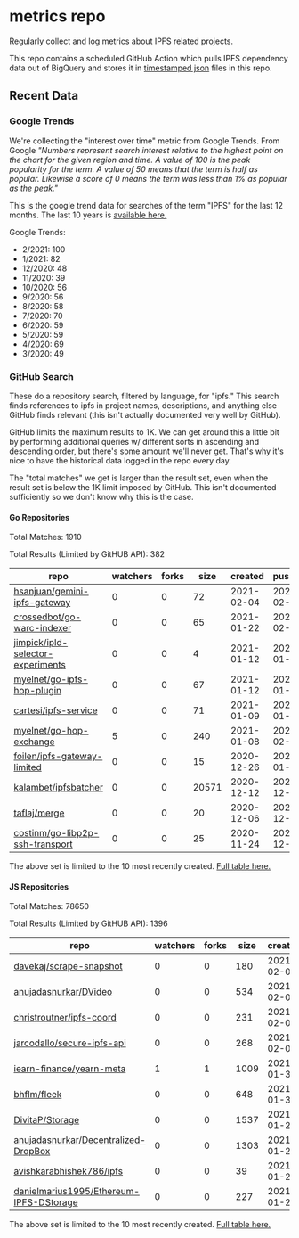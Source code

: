 # metrics repo

Regularly collect and log metrics about IPFS related projects.

This repo contains a scheduled GitHub Action which pulls IPFS dependency data out of BigQuery and stores it 
in [timestamped json](./logs) files in this repo.

## Recent Data

### Google Trends

We're collecting the "interest over time" metric from Google Trends. From Google *"Numbers 
represent search interest relative to the highest point on the chart for the given region and 
time. A value of 100 is the peak popularity for the term. A value of 50 means that the term is 
half as popular. Likewise a score of 0 means the term was less than 1% as popular as the peak."*

This is the google trend data for searches of the term "IPFS" for the
last 12 months. The last 10 years is [available here.](./results/google-trends.md)



Google Trends:
*  2/2021: 100
*  1/2021: 82
*  12/2020: 48
*  11/2020: 39
*  10/2020: 56
*  9/2020: 56
*  8/2020: 58
*  7/2020: 70
*  6/2020: 59
*  5/2020: 59
*  4/2020: 69
*  3/2020: 49

### GitHub Search

These do a repository search, filtered by language, for "ipfs." This search
finds references to ipfs in project names, descriptions, and anything else
GitHub finds relevant (this isn't actually documented very well by GitHub).

GitHub limits the maximum results to 1K. We can get around this a little bit
by performing additional queries w/ different sorts in ascending and descending
order, but there's some amount we'll never get. That's why it's nice to have
the historical data logged in the repo every day.

The "total matches" we get is larger than the result set, even when the result
set is below the 1K limit imposed by GitHub. This isn't documented sufficiently
so we don't know why this is the case.

#### Go Repositories

Total Matches: 1910

Total Results (Limited by GitHUB API): 382

| repo | watchers | forks | size | created | pushed |
| ---- | -------- | ----- | ---- | ------- | ------ |
| [hsanjuan/gemini-ipfs-gateway](https://github.com/hsanjuan/gemini-ipfs-gateway)| 0 | 0 | 72| 2021-02-04 | 2021-02-04 |
| [crossedbot/go-warc-indexer](https://github.com/crossedbot/go-warc-indexer)| 0 | 0 | 65| 2021-01-22 | 2021-02-03 |
| [jimpick/ipld-selector-experiments](https://github.com/jimpick/ipld-selector-experiments)| 0 | 0 | 4| 2021-01-12 | 2021-01-12 |
| [myelnet/go-ipfs-hop-plugin](https://github.com/myelnet/go-ipfs-hop-plugin)| 0 | 0 | 67| 2021-01-12 | 2021-01-19 |
| [cartesi/ipfs-service](https://github.com/cartesi/ipfs-service)| 0 | 0 | 71| 2021-01-09 | 2021-01-09 |
| [myelnet/go-hop-exchange](https://github.com/myelnet/go-hop-exchange)| 5 | 0 | 240| 2021-01-08 | 2021-02-04 |
| [foilen/ipfs-gateway-limited](https://github.com/foilen/ipfs-gateway-limited)| 0 | 0 | 15| 2020-12-26 | 2021-01-23 |
| [kalambet/ipfsbatcher](https://github.com/kalambet/ipfsbatcher)| 0 | 0 | 20571| 2020-12-12 | 2020-12-22 |
| [taflaj/merge](https://github.com/taflaj/merge)| 0 | 0 | 20| 2020-12-06 | 2020-12-11 |
| [costinm/go-libp2p-ssh-transport](https://github.com/costinm/go-libp2p-ssh-transport)| 0 | 0 | 25| 2020-11-24 | 2020-12-07 |


The above set is limited to the 10 most recently created. 
[Full table here.](./results/repo_search_go.md)

#### JS Repositories

Total Matches: 78650

Total Results (Limited by GitHUB API): 1396

| repo | watchers | forks | size | created | pushed |
| ---- | -------- | ----- | ---- | ------- | ------ |
| [davekaj/scrape-snapshot](https://github.com/davekaj/scrape-snapshot)| 0 | 0 | 180| 2021-02-03 | 2021-02-04 |
| [anujadasnurkar/DVideo](https://github.com/anujadasnurkar/DVideo)| 0 | 0 | 534| 2021-02-03 | 2021-02-03 |
| [christroutner/ipfs-coord](https://github.com/christroutner/ipfs-coord)| 0 | 0 | 231| 2021-02-03 | 2021-02-03 |
| [jarcodallo/secure-ipfs-api](https://github.com/jarcodallo/secure-ipfs-api)| 0 | 0 | 268| 2021-02-01 | 2021-02-02 |
| [iearn-finance/yearn-meta](https://github.com/iearn-finance/yearn-meta)| 1 | 1 | 1009| 2021-01-30 | 2021-01-30 |
| [bhflm/fleek](https://github.com/bhflm/fleek)| 0 | 0 | 648| 2021-01-30 | 2021-02-04 |
| [DivitaP/Storage](https://github.com/DivitaP/Storage)| 0 | 0 | 1537| 2021-01-29 | 2021-01-29 |
| [anujadasnurkar/Decentralized-DropBox](https://github.com/anujadasnurkar/Decentralized-DropBox)| 0 | 0 | 1303| 2021-01-27 | 2021-02-02 |
| [avishkarabhishek786/ipfs](https://github.com/avishkarabhishek786/ipfs)| 0 | 0 | 39| 2021-01-27 | 2021-01-27 |
| [danielmarius1995/Ethereum-IPFS-DStorage](https://github.com/danielmarius1995/Ethereum-IPFS-DStorage)| 0 | 0 | 227| 2021-01-22 | 2021-01-22 |


The above set is limited to the 10 most recently created. 
[Full table here.](./results/repo_search_js.md)
